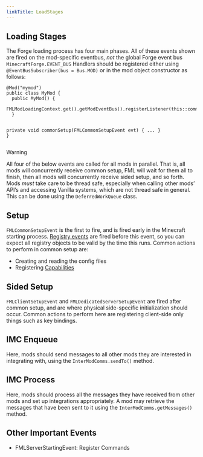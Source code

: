 ```yaml
---
linkTitle: LoadStages
---
```


<article class="docs-entry">
<h1 id="loading-stages">Loading Stages<a class="headerlink" href="#loading-stages" title="Permanent link"> </a></h1>
<p>The Forge loading process has four main phases. All of these events shown are fired on the mod-specific eventbus, <em>not</em> the global Forge event bus <code>MinecraftForge.EVENT_BUS</code>
Handlers should be registered either using <code>@EventBusSubscriber(bus = Bus.MOD)</code> or in the mod object constructor as follows:</p>
<pre class="highlight"><code class="language-Java">@Mod("mymod")
public class MyMod {
  public MyMod() {
    FMLModLoadingContext.get().getModEventBus().registerListener(this::commonSetup);
  } 

  private void commonSetup(FMLCommonSetupEvent evt) { ... }
}</code></pre>

<div class="admonition warning">
<p class="admonition-title">Warning</p>
<p>All four of the below events are called for all mods in parallel. That is, all mods will concurrently receive common setup, FML will wait for 
them all to finish, then all mods will concurrently receive sided setup, and so forth.
Mods <em>must</em> take care to be thread safe, especially when calling other mods&rsquo; API&rsquo;s and accessing Vanilla systems, which are not thread safe in general. This can be done using the <code>DeferredWorkQueue</code> class.</p>
</div>
<h2 id="setup">Setup<a class="headerlink" href="#setup" title="Permanent link"> </a></h2>
<p><code>FMLCommonSetupEvent</code> is the first to fire, and is fired early in the Minecraft starting process.
<a href="../../concepts/registries/index.htm#registering-things">Registry events</a> are fired before this event, so you can expect all registry objects to be valid by the time this runs.
Common actions to perform in common setup are:</p>
<ul>
<li>Creating and reading the config files</li>
<li>Registering <a href="../../datastorage/capabilities/index.htm">Capabilities</a></li>
</ul>
<h2 id="sided-setup">Sided Setup<a class="headerlink" href="#sided-setup" title="Permanent link"> </a></h2>
<p><code>FMLClientSetupEvent</code> and <code>FMLDedicatedServerSetupEvent</code> are fired after common setup, and are where physical side-specific initialization should occur.
Common actions to perform here are registering client-side only things such as key bindings.</p>
<h2 id="imc-enqueue">IMC Enqueue<a class="headerlink" href="#imc-enqueue" title="Permanent link"> </a></h2>
<p>Here, mods should send messages to all other mods they are interested in integrating with, using the <code>InterModComms.sendTo()</code> method.</p>
<h2 id="imc-process">IMC Process<a class="headerlink" href="#imc-process" title="Permanent link"> </a></h2>
<p>Here, mods should process all the messages they have received from other mods and set up integrations appropriately. A mod may retrieve the messages that have been sent to it using the <code>InterModComms.getMessages()</code> method.</p>
<h2 id="other-important-events">Other Important Events<a class="headerlink" href="#other-important-events" title="Permanent link"> </a></h2>
<ul>
<li>FMLServerStartingEvent: Register Commands</li>
</ul>
</article>